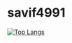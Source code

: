 # savif4991

[![Top Langs](https://github-readme-stats.vercel.app/api/top-langs/?username=daejlee)](https://github.com/anuraghazra/github-readme-stats)
